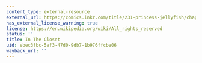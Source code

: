 ```yaml
---
content_type: external-resource
external_url: https://comics.inkr.com/title/231-princess-jellyfish/chapter/7449-chapter-12-in-the-closet?progress=0.745
has_external_license_warning: true
license: https://en.wikipedia.org/wiki/All_rights_reserved
status: ''
title: In The Closet
uid: ebec3fbc-5af3-47d0-9db7-1b976ffcbe06
wayback_url: ''
---
```

